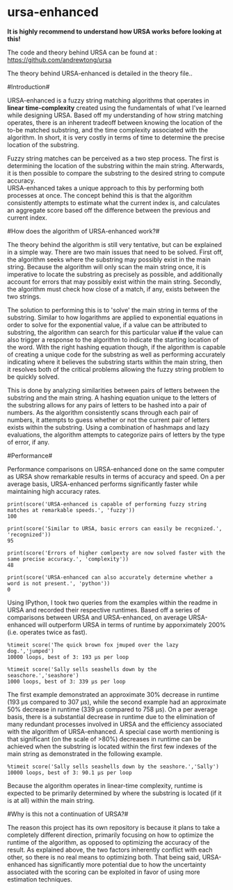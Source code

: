 # ursa-enhanced

**It is highly recommend to understand how URSA works before looking at this!**

The code and theory behind URSA can be found at : https://github.com/andrewtong/ursa

The theory behind URSA-enhanced is detailed in the theory file..

#Introduction#

URSA-enhanced is a fuzzy string matching algorithms that operates in **linear time-complexity** created using the
fundamentals of what I've learned while designing URSA.  Based off my understanding of how string matching operates,
there is an inherent tradeoff between knowing the location of the to-be matched substring, and the time complexity associated
with the algorithm.  In short, it is very costly in terms of time to determine the precise location of the substring.

Fuzzy string matches can be perceived as a two step process.  The first is determining the location of the substring within the main string.  Afterwards, it is then possible to compare the substring to the desired string to compute accuracy.  
URSA-enhanced takes a unique approach to this by performing both processes at once.  The concept behind this is that the
algorithm consistently attempts to estimate what the current index is, and calculates an aggregate score based off the
difference between the previous and current index.

#How does the algorithm of URSA-enhanced work?#

The theory behind the algorithm is still very tentative, but can be explained in a simple way.  There are two main issues
that need to be solved.  First off, the algorithm seeks where the substring may possibly exist in the main string.  Because
the algorithm will only scan the main string once, it is imperative to locate the substring as precisely as possible, and
additionally account for errors that may possibly exist within the main string.  Secondly, the algorithm must check how 
close of a match, if any, exists between the two strings.

The solution to performing this is to 'solve' the main string in terms of the substring.  Similar to how logarithms are 
applied to exponential equations in order to solve for the exponential value, if a value can be attributed to substring,
the algorithm can search for this particular value **if** the value can also trigger a response to the algorithm to indicate
the starting location of the word.  With the right hashing equation though, if the algorithm is capable of creating a unique 
code for the substring as well as performing accurately indicating where it believes the substring starts within the main
string, then it resolves both of the critical problems allowing the fuzzy string problem to be quickly solved.

This is done by analyzing similarities between pairs of letters between the substring and the main string.  A hashing 
equation unique to the letters of the substring allows for any pairs of letters to be hashed into a pair of numbers.  As the
algorithm consistently scans through each pair of numbers, it attempts to guess whether or not the current pair of letters
exists within the substring.  Using a combination of hashmaps and lazy evaluations, the algorithm attempts to categorize 
pairs of letters by the type of error, if any.  

#Performance#

Performance comparisons on URSA-enhanced done on the same computer as URSA show remarkable results in terms of accuracy
and speed.  On a per average basis, URSA-enhanced performs significantly faster while maintaining high accuracy rates.

```
print(score('URSA-enhanced is capable of performing fuzzy string matches at remarkable speeds.', 'fuzzy'))
100
```

```
print(score('Similar to URSA, basic errors can easily be recgnized.', 'recognized'))
95
```

```
print(score('Errors of higher comlpexty are now solved faster with the same precise accuracy.', 'complexity'))
48
```

```
print(score('URSA-enhanced can also accurately determine whether a word is not present.', 'python'))
0
```

Using IPython, I took two queries from the examples within the readme in URSA and recorded their respective runtimes.  Based
off a series of comparisons between URSA and URSA-enhanced, on average URSA-enhanced will outperform URSA in terms of 
runtime by apporximately 200% (i.e. operates twice as fast).

```
%timeit score('The quick brown fox jmuped over the lazy dog.','jumped')
10000 loops, best of 3: 193 μs per loop
```

```
%timeit score('Sally sells seashells down by the seaschore.','seashore')
1000 loops, best of 3: 339 μs per loop
```

The first example demonstrated an approximate 30% decrease in runtime (193 μs compared to 307 μs), while the second example
had an approximate 50% decrease in runtime (339 μs compared to 758 μs).  On a per average basis, there is a 
substantial decrease in runtime due to the elimination of many redundant processes involved in URSA and the efficiency 
associated with the algorithm of URSA-enhanced.  A special case worth mentioning is that significant (on the scale of >80%) 
decreases in runtime can be achieved when the substring is located within the first few indexes of the main string as 
demonstrated in the following example.

```
%timeit score('Sally sells seashells down by the seashore.','Sally')
10000 loops, best of 3: 90.1 μs per loop
```

Because the algorithm operates in linear-time complexity, runtime is expected to be primarily determined by where the 
substring is located (if it is at all) within the main string. 

#Why is this not a continuation of URSA?#

The reason this project has its own repository is because it plans to take a completely different direction, primarily 
focusing on how to optimize the runtime of the algorithm, as opposed to optimizing the accuracy of the result.  As explained 
above, the two factors inherently conflict with each other, so there is no real means to optimizing both.  That being said,
URSA-enhanced has significantly more potential due to how the uncertainty associated with the scoring can be exploited
in favor of using more estimation techniques.
      


